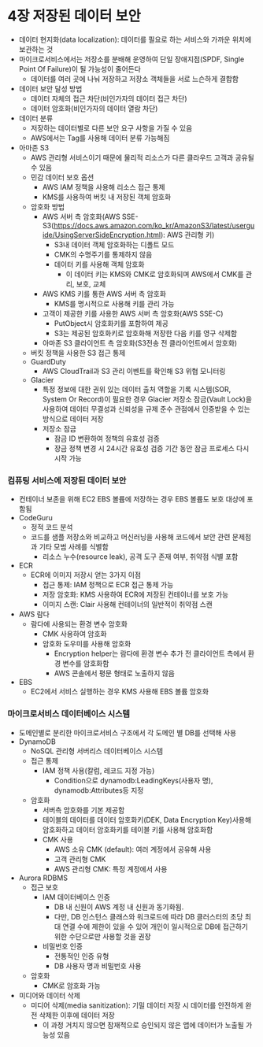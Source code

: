 # 4장 저장된 데이터 보안
- 데이터 현지화(data localization): 데이터를 필요로 하는 서비스와 가까운 위치에 보관하는 것
- 마이크로서비스에서는 저장소를 분배해 운영하여 단일 장애지점(SPDF, Single Point Of Failure)이 될 가능성이 줄어든다
	- 데이터를 여러 곳에 나눠 저장하고 저장소 객체들을 서로 느슨하게 결합함
- 데이터 보안 달성 방법
	- 데이터 자체의 접근 차단(비인가자의 데이터 접근 차단)
	- 데이터 암호화(비인가자의 데이터 열람 차단)
- 데이터 분류
	- 저장하는 데이터별로 다른 보안 요구 사항을 가질 수 있음
	- AWS에서는 Tag를 사용해 데이터 분류 가능해짐
- 아마존 S3
	- AWS 관리형 서비스이기 때문에 물리적 리소스가 다른 클라우드 고객과 공유될 수 있음
	- 민감 데이터 보호 옵션
		- AWS IAM 정책을 사용해 리소스 접근 통제
		- KMS를 사용하여 버킷 내 저장된 객체 암호화
	- 암호화 방법
		- AWS 서버 측 암호화(AWS SSE-S3(https://docs.aws.amazon.com/ko_kr/AmazonS3/latest/userguide/UsingServerSideEncryption.html): AWS 관리형 키)
			- S3내 데이터 객체 암호화하는 디폴트 모드
			- CMK의 수명주기를 통제하지 않음
			- 데이터 키를 사용해 객체 암호화
				- 이 데이터 키는 KMS와 CMK로 암호화되며 AWS에서 CMK를 관리, 보호, 교체
		- AWS KMS 키를 통한 AWS 서버 측 암호화
			- KMS를 명시적으로 사용해 키를 관리 가능
		- 고객이 제공한 키를 사용한 AWS 서버 측 암호화(AWS SSE-C)
			- PutObject시 암호화키를 포함하여 제공
			- S3는 제공된 암호화키로 암호화해 저장한 다음 키를 영구 삭제함
		- 아마존 S3 클라이언트 측 암호화(S3전송 전 클라이언트에서 암호화)
	- 버킷 정책을 사용한 S3 접근 통제
	- GuardDuty
		- AWS CloudTrail과 S3 관리 이벤트를 확인해 S3 위협 모니터링
	- Glacier
		- 특정 정보에 대한 권위 있는 데이터 출처 역할을 기록 시스템(SOR, System Or Record)이 필요한 경우 Glacier 저장소 잠금(Vault Lock)을 사용하여 데이터 무결성과 신뢰성을 규제 준수 관점에서 인증받을 수 있는 방식으로 데이터 저장
		- 저장소 잠금
			- 잠금 ID 변환하여 정책의 유효성 검증
			- 장금 정책 변경 시 24시간 유효성 검증 기간 동안 잠금 프로세스 다시 시작 가능
### 컴퓨팅 서비스에 저장된 데이터 보안
- 컨테이너 보존을 위해 EC2 EBS 볼륨에 저장하는 경우 EBS 볼륨도 보호 대상에 포함됨
- CodeGuru
	- 정적 코드 분석
	- 코드를 샘플 저장소와 비교하고 머신러닝을 사용해 코드에서 보안 관련 문제점과 기타 모범 사례를 식별함
		- 리소스 누수(resource leak), 공격 도구 존재 여부, 취약점 식별 포함
- ECR
	- ECR에 이미지 저장시 얻는 3가지 이점
		- 접근 통제: IAM 정책으로 ECR 접근 통제 가능
		- 저장 암호화: KMS 사용하여 ECR에 저장된 컨테이너를 보호 가능
		- 이미지 스캔: Clair 사용해 컨테이너의 일반적이 취약점 스캔
- AWS 람다
	- 람다에 사용되는 환경 변수 암호화
		- CMK 사용하여 암호화
		- 암호화 도우미를 사용해 암호화
			- Encryption helper는 람다에 환경 변수 추가 전 클라이언트 측에서 환경 변수를 암호화함
			- AWS 콘솔에서 평문 형태로 노출하지 않음
- EBS
	- EC2에서 서비스 실행하는 경우 KMS 사용해 EBS 볼륨 암호화
### 마이크로서비스 데이터베이스 시스템
- 도메인별로 분리한 마이크로서비스 구조에서 각 도메인 별 DB를 선택해 사용
- DynamoDB
	- NoSQL 관리형 서버리스 데이터베이스 시스템
	- 접근 통제
		- IAM 정책 사용(칼럼, 레코드 지정 가능)
			- Condition으로 dynamodb:LeadingKeys(사용자 명), dynamodb:Attributes등 지정
	- 암호화
		- 서버측 암호화를 기본 제공함
		- 테이블의 데이터를 데이터 암호화키(DEK, Data Encryption Key)사용해 암호화하고 데이터 암호화키를 테이블 키를 사용해 암호화함
		- CMK 사용
			- AWS 소유 CMK (default): 여러 계정에서 공유해 사용
			- 고객 관리형 CMK
			- AWS 관리형 CMK: 특정 계정에서 사용
- Aurora RDBMS
	- 접근 보호
		- IAM 데이터베이스 인증
			- DB 내 신원이 AWS 계정 내 신원과 동기화됨. 
			- 다만, DB 인스턴스 클래스와 워크로드에 따라 DB 클러스터의 초당 최대 연결 수에 제한이 있을 수 있어 개인이 일시적으로 DB에 접근하기 위한 수단으로만 사용할 것을 권장
		- 비밀번호 인증
			- 전통적인 인증 유형
			- DB 사용자 명과 비밀번호 사용
	- 암호화
		- CMK로 암호화 가능
- 미디어와 데이터 삭제
	- 미디어 삭제(media sanitization): 기밀 데이터 저장 시 데이터를 안전하게 완전 삭제한 이후에 데이터 저장
		- 이 과정 거치지 않으면 잠재적으로 승인되지 않은 앱에 데이터가 노출될 가능성 있음
